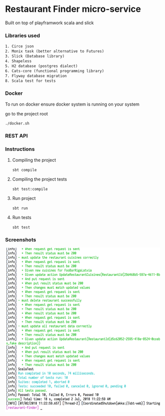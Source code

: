 # Restaurant Finder micro-service

Built on top of playframwork scala and slick

### Libraries used

    1. Circe json
    2. Monix task (better alternative to Futures)
    3. Slick (Database library)
    4. Shapeless
    5. H2 database (postgres dialect)
    6. Cats-core (functional programming library)
    7. Flyway database migration
    8. Scala test for tests

### Docker

To run on docker ensure docker system is running on your system

go to the project root

```bash
./docker.sh
```


### REST API








### Instructions

1. Compiling the project

   `sbt compile`

2. Compiling the project tests

   `sbt test:compile`

3. Run project

   `sbt run`

4. Run tests

   `sbt test`


### Screenshots

![Tests](test/resources/tests.png)
